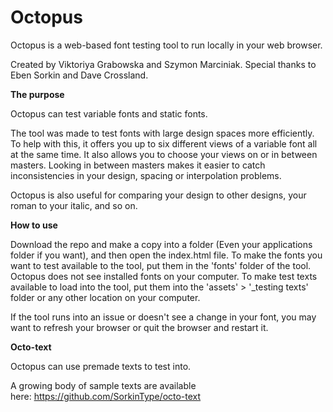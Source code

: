 # Octopus
Octopus is a web-based font testing tool to run locally in your web browser. 

Created by Viktoriya Grabowska and Szymon Marciniak. Special thanks to Eben Sorkin and Dave Crossland.

**The purpose**

Octopus can test variable fonts and static fonts.

The tool was made to test fonts with large design spaces more efficiently. To help with this, it offers you up to six different views of a variable font all at the same time. It also allows you to choose your views on or in between masters. Looking in between masters makes it easier to catch inconsistencies in your design, spacing or interpolation problems.

Octopus is also useful for comparing your design to other designs, your roman to your italic, and so on.

**How to use**

Download the repo and make a copy into a folder (Even your applications folder if you want), and then open the index.html file. To make the fonts you want to test available to the tool, put them in the 'fonts' folder of the tool. Octopus does not see installed fonts on your computer. To make test texts available to load into the tool, put them into the 'assets' > '_testing texts' folder or any other location on your computer. 

If the tool runs into an issue or doesn't see a change in your font, you may want to refresh your browser or quit the browser and restart it. 

**Octo-text**

Octopus can use premade texts to test into. 

A growing body of sample texts are available here: https://github.com/SorkinType/octo-text

